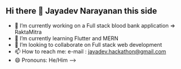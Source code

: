 ## Hi there 👋 Jayadev Narayanan this side


- 🔭 I’m currently working on a Full stack blood bank application => RaktaMitra
- 🌱 I’m currently learning Flutter and MERN 
- 👯 I’m looking to collaborate on Full stack web development 
- 📫 How to reach me: e-mail : jayadev.hackathon@gmail.com 
- 😄 Pronouns: He/Him
-->
